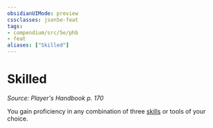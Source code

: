 ```yaml
---
obsidianUIMode: preview
cssclasses: json5e-feat
tags:
- compendium/src/5e/phb
- feat
aliases: ["Skilled"]
---
```

# Skilled
*Source: Player's Handbook p. 170*  

You gain proficiency in any combination of three [skills](/Systems/5e/tables/skills.md) or tools of your choice.